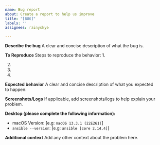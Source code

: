 ```yaml
---
name: Bug report
about: Create a report to help us improve
title: "[BUG]"
labels: ''
assignees: rainyskye

---
```


**Describe the bug**
A clear and concise description of what the bug is.

**To Reproduce**
Steps to reproduce the behavior:
1.

2.

3.

4.

**Expected behavior**
A clear and concise description of what you expected to happen.

**Screenshots/Logs**
If applicable, add screenshots/logs to help explain your problem.

**Desktop (please complete the following information):**
 - macOS Version: [e.g: `macOS 13.3.1 (22E261)`]
- `ansible --version`: [e.g: `ansible [core 2.14.4]`]

**Additional context**
Add any other context about the problem here.

